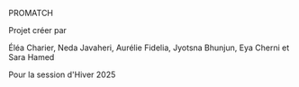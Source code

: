 PROMATCH 

Projet créer par

Éléa Charier, Neda Javaheri, Aurélie Fidelia, Jyotsna Bhunjun, Eya Cherni et Sara Hamed

Pour la session d'Hiver 2025